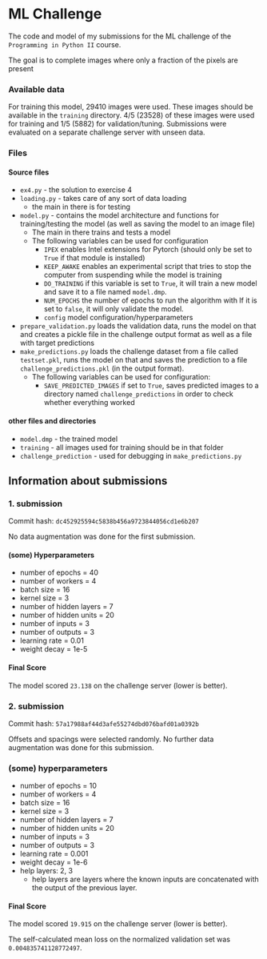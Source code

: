 # ML Challenge

The code and model of my submissions for the ML challenge of the `Programming in Python II` course.

The goal is to complete images where only a fraction of the pixels are present

### Available data
For training this model, 29410 images were used.
These images should be available in the `training` directory.
4/5 (23528) of these images were used for training and 1/5 (5882) for validation/tuning.
Submissions were evaluated on a separate challenge server with unseen data.

### Files

#### Source files

- `ex4.py` - the solution to exercise 4
- `loading.py` - takes care of any sort of data loading
    - the main in there is for testing
- `model.py` - contains the model architecture and functions for training/testing the model (as well as saving the model
  to an image file)
    - The main in there trains and tests a model
    - The following variables can be used for configuration
        - `IPEX` enables Intel extensions for Pytorch (should only be set to `True` if that module is installed)
        - `KEEP_AWAKE` enables an experimental script that tries to stop the computer from suspending while the model is
          training
        - `DO_TRAINING` if this variable is set to `True`, it will train a new model and save it to a file
          named `model.dmp`.
        - `NUM_EPOCHS` the number of epochs to run the algorithm with
          If it is set to `false`, it will only validate the model.
        - `config` model configuration/hyperparameters
- `prepare_validation.py` loads the validation data, runs the model on that and creates a pickle file in the challenge
  output format as well as a file with target predictions
- `make_predictions.py` loads the challenge dataset from a file called `testset.pkl`, runs the model on that and saves
  the prediction to a file `challenge_predictions.pkl` (in the output format).
    - The following variables can be used for configuration:
        - `SAVE_PREDICTED_IMAGES` if set to `True`, saves predicted images to a directory named `challenge_predictions`
          in order to check whether everything worked

#### other files and directories

- `model.dmp` - the trained model
- `training` - all images used for training should be in that folder
- `challenge_prediction` - used for debugging in `make_predictions.py`

## Information about submissions

### 1. submission

Commit hash: `dc452925594c5838b456a9723844056cd1e6b207`

No data augmentation was done for the first submission.

#### (some) Hyperparameters

- number of epochs = 40
- number of workers = 4
- batch size = 16
- kernel size = 3
- number of hidden layers = 7
- number of hidden units = 20
- number of inputs = 3
- number of outputs = 3
- learning rate = 0.01
- weight decay = 1e-5

#### Final Score

The model scored `23.138` on the challenge server (lower is better).

### 2. submission

Commit hash: `57a17988af44d3afe55274dbd076bafd01a0392b`

Offsets and spacings were selected randomly.
No further data augmentation was done for this submission.

### (some) hyperparameters

- number of epochs = 10
- number of workers = 4
- batch size = 16
- kernel size = 3
- number of hidden layers = 7
- number of hidden units = 20
- number of inputs = 3
- number of outputs = 3
- learning rate = 0.001
- weight decay = 1e-6
- help layers: 2, 3
  - help layers are layers where the known inputs are concatenated with the output of the previous layer.

#### Final Score

The model scored `19.915` on the challenge server (lower is better).

The self-calculated mean loss on the normalized validation set was `0.004835741128772497`.